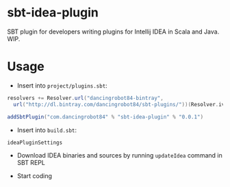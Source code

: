 # sbt-idea-plugin

SBT plugin for developers writing plugins for Intellij IDEA in Scala and Java. WIP.

# Usage

* Insert into `project/plugins.sbt`:

```Scala
resolvers += Resolver.url("dancingrobot84-bintray",
  url("http://dl.bintray.com/dancingrobot84/sbt-plugins/"))(Resolver.ivyStylePatterns)

addSbtPlugin("com.dancingrobot84" % "sbt-idea-plugin" % "0.0.1")
```

* Insert into `build.sbt`:

```
ideaPluginSettings
```

* Download IDEA binaries and sources by running `updateIdea` command in SBT REPL

* Start coding
